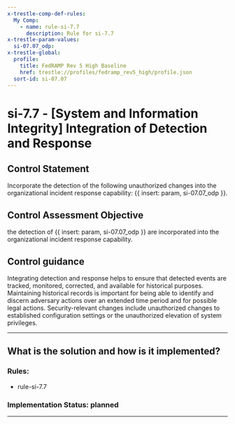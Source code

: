 ```yaml
---
x-trestle-comp-def-rules:
  My Comp:
    - name: rule-si-7.7
      description: Rule for si-7.7
x-trestle-param-values:
  si-07.07_odp:
x-trestle-global:
  profile:
    title: FedRAMP Rev 5 High Baseline
    href: trestle://profiles/fedramp_rev5_high/profile.json
  sort-id: si-07.07
---
```


# si-7.7 - \[System and Information Integrity\] Integration of Detection and Response

## Control Statement

Incorporate the detection of the following unauthorized changes into the organizational incident response capability: {{ insert: param, si-07.07_odp }}.

## Control Assessment Objective

the detection of {{ insert: param, si-07.07_odp }} are incorporated into the organizational incident response capability.

## Control guidance

Integrating detection and response helps to ensure that detected events are tracked, monitored, corrected, and available for historical purposes. Maintaining historical records is important for being able to identify and discern adversary actions over an extended time period and for possible legal actions. Security-relevant changes include unauthorized changes to established configuration settings or the unauthorized elevation of system privileges.

______________________________________________________________________

## What is the solution and how is it implemented?

<!-- For implementation status enter one of: implemented, partial, planned, alternative, not-applicable -->

<!-- Note that the list of rules under ### Rules: is read-only and changes will not be captured after assembly to JSON -->

<!-- Add control implementation description here for control: si-7.7 -->

### Rules:

  - rule-si-7.7

### Implementation Status: planned

______________________________________________________________________
